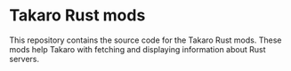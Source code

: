 # Takaro Rust mods

This repository contains the source code for the Takaro Rust mods. These mods help Takaro with fetching and displaying information about Rust servers.